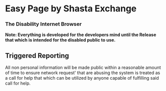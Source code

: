 # Easy Page by Shasta Exchange
### The Disability Internet Browser

**Note: Everything is developed for the developers mind until the Release that which is intended for the disabled public to use.**
## Triggered Reporting
All non personal information will be made public within a reasonable amount of time to ensure network request' that are abusing the system is treated as a call for help that which can be utilized by anyone capable of fulfilling said call for help.
